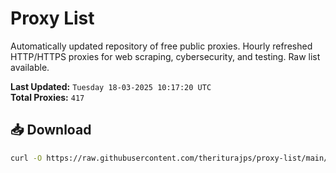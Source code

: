 # Proxy List

Automatically updated repository of free public proxies. Hourly refreshed HTTP/HTTPS proxies for web scraping, cybersecurity, and testing. Raw list available.

**Last Updated:** `Tuesday 18-03-2025 10:17:20 UTC`  
**Total Proxies:** `417`

## 📥 Download
```bash
curl -O https://raw.githubusercontent.com/theriturajps/proxy-list/main/proxies.txt
